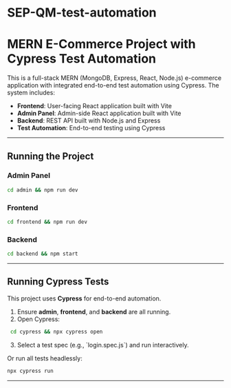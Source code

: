 # SEP-QM-test-automation

# MERN E-Commerce Project with Cypress Test Automation

This is a full-stack MERN (MongoDB, Express, React, Node.js) e-commerce application with integrated end-to-end test automation using Cypress. The system includes:

- **Frontend**: User-facing React application built with Vite  
- **Admin Panel**: Admin-side React application built with Vite  
- **Backend**: REST API built with Node.js and Express  
- **Test Automation**: End-to-end testing using Cypress  

---

## Running the Project

### Admin Panel

  ```bash
cd admin && npm run dev
   ```

### Frontend

  ```bash
cd frontend && npm run dev
   ```

### Backend

  ```bash
cd backend && npm start
   ```
---

## Running Cypress Tests

This project uses **Cypress** for end-to-end automation.

1. Ensure **admin**, **frontend**, and **backend** are all running.  
2. Open Cypress:

  ```bash
   cd cypress && npx cypress open
   ```
3. Select a test spec (e.g., \`login.spec.js\`) and run interactively.

Or run all tests headlessly:

  ```bash
npx cypress run
   ```

---
